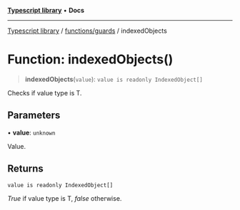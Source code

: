 [**Typescript library**](../../../index.md) • **Docs**

***

[Typescript library](../../../modules.md) / [functions/guards](../index.md) / indexedObjects

# Function: indexedObjects()

> **indexedObjects**(`value`): `value is readonly IndexedObject[]`

Checks if value type is T.

## Parameters

• **value**: `unknown`

Value.

## Returns

`value is readonly IndexedObject[]`

_True_ if value type is T, _false_ otherwise.
